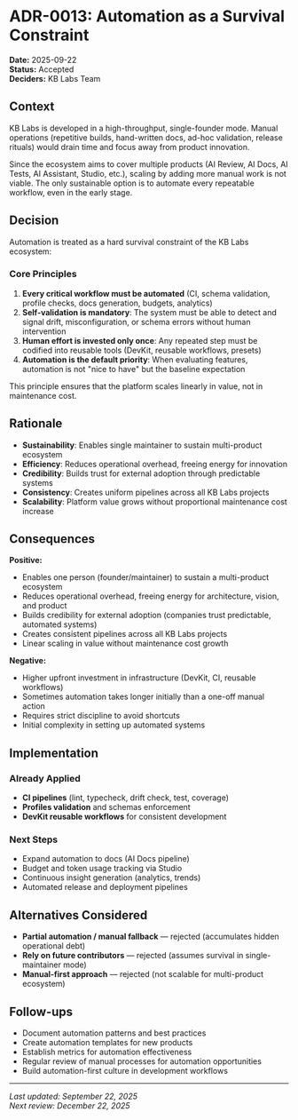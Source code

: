 # ADR-0013: Automation as a Survival Constraint

**Date:** 2025-09-22  
**Status:** Accepted  
**Deciders:** KB Labs Team  

## Context

KB Labs is developed in a high-throughput, single-founder mode. Manual operations (repetitive builds, hand-written docs, ad-hoc validation, release rituals) would drain time and focus away from product innovation.

Since the ecosystem aims to cover multiple products (AI Review, AI Docs, AI Tests, AI Assistant, Studio, etc.), scaling by adding more manual work is not viable. The only sustainable option is to automate every repeatable workflow, even in the early stage.

## Decision

Automation is treated as a hard survival constraint of the KB Labs ecosystem:

### Core Principles
1. **Every critical workflow must be automated** (CI, schema validation, profile checks, docs generation, budgets, analytics)
2. **Self-validation is mandatory**: The system must be able to detect and signal drift, misconfiguration, or schema errors without human intervention
3. **Human effort is invested only once**: Any repeated step must be codified into reusable tools (DevKit, reusable workflows, presets)
4. **Automation is the default priority**: When evaluating features, automation is not "nice to have" but the baseline expectation

This principle ensures that the platform scales linearly in value, not in maintenance cost.

## Rationale

- **Sustainability**: Enables single maintainer to sustain multi-product ecosystem
- **Efficiency**: Reduces operational overhead, freeing energy for innovation
- **Credibility**: Builds trust for external adoption through predictable systems
- **Consistency**: Creates uniform pipelines across all KB Labs projects
- **Scalability**: Platform value grows without proportional maintenance cost increase

## Consequences

**Positive:**
- Enables one person (founder/maintainer) to sustain a multi-product ecosystem
- Reduces operational overhead, freeing energy for architecture, vision, and product
- Builds credibility for external adoption (companies trust predictable, automated systems)
- Creates consistent pipelines across all KB Labs projects
- Linear scaling in value without maintenance cost growth

**Negative:**
- Higher upfront investment in infrastructure (DevKit, CI, reusable workflows)
- Sometimes automation takes longer initially than a one-off manual action
- Requires strict discipline to avoid shortcuts
- Initial complexity in setting up automated systems

## Implementation

### Already Applied
- **CI pipelines** (lint, typecheck, drift check, test, coverage)
- **Profiles validation** and schemas enforcement
- **DevKit reusable workflows** for consistent development

### Next Steps
- Expand automation to docs (AI Docs pipeline)
- Budget and token usage tracking via Studio
- Continuous insight generation (analytics, trends)
- Automated release and deployment pipelines

## Alternatives Considered

- **Partial automation / manual fallback** — rejected (accumulates hidden operational debt)
- **Rely on future contributors** — rejected (assumes survival in single-maintainer mode)
- **Manual-first approach** — rejected (not scalable for multi-product ecosystem)

## Follow-ups

- Document automation patterns and best practices
- Create automation templates for new products
- Establish metrics for automation effectiveness
- Regular review of manual processes for automation opportunities
- Build automation-first culture in development workflows

---

*Last updated: September 22, 2025*  
*Next review: December 22, 2025*